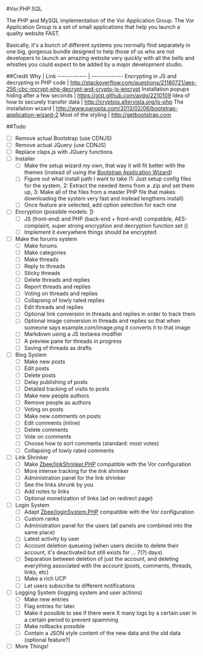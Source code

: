#Vor.PHP.SQL

The PHP and MySQL implementation of the Vor Application Group.
The Vor Application Group is a set of small applications that help you launch a quality website FAST.

Basically, it's a bunch of different systems you normally find separately in one big, gorgeous bundle designed to help those of us who are not developers to launch an amazing website very quickly with all the bells and whistles you could expect to be added by a major development studio.

##Credit
Why | Link
------------ | -------------
Encrypting in JS and decrypting in PHP code | http://stackoverflow.com/questions/21180721/aes-256-cbc-mcrypt-php-decrypt-and-crypto-js-encrypt
Installation popups hiding after a few seconds | https://gist.github.com/avdg/2210109
Idea of how to securely transfer data | http://cryptojs.altervista.org/js-php
The installation wizard | http://www.panopta.com/2013/02/06/bootstrap-application-wizard-2
Most of the styling | http://getbootstrap.com

##Todo
- [ ] Remove actual Bootstrap (use CDNJS)
- [ ] Remove actual JQuery (use CDNJS)
- [ ] Replace claps.js with JQuery functions
- [ ] Installer
  - [ ] Make the setup wizard my own, that way it will fit better with the themes (instead of using the [Bootstrap Application Wizard](https://github.com/amoffat/bootstrap-application-wizard))
  - [ ] Figure out what install path I want to take (1: Just setup config files for the system, 2: Extract the needed items from a .zip and set them up, 3: Make all of the files from a master PHP file that makes downloading the system very fast and instead lengthens install)
  - [ ] Once feature are selected, add option selection for each one
- [ ] Encryption (possible models: [1](http://cryptojs.altervista.org/js-php/))
  - [ ] JS (front-end) and PHP (back-end + front-end) compatible, AES-complaint, super strong encryption and decryption function set ()
  - [ ] Implement it everywhere things should be encrypted
- [ ] Make the forums system
  - [ ] Make forums
  - [ ] Make categories
  - [ ] Make threads
  - [ ] Reply to threads
  - [ ] Sticky threads
  - [ ] Delete threads and replies
  - [ ] Report threads and replies
  - [ ] Voting on threads and replies
  - [ ] Collapsing of lowly rated replies
  - [ ] Edit threads and replies
  - [ ] Optional link conversion in threads and replies in order to track them
  - [ ] Optional image conversion in threads and replies so that when someone says example.com/image.png it converts it to that image
  - [ ] Markdown using a JS textarea modifier
  - [ ] A preview pane for threads in progress
  - [ ] Saving of threads as drafts
- [ ] Blog System
  - [ ] Make new posts
  - [ ] Edit posts
  - [ ] Delete posts
  - [ ] Delay publishing of posts
  - [ ] Detailed tracking of visits to posts
  - [ ] Make new people authors
  - [ ] Remove people as authors
  - [ ] Voting on posts
  - [ ] Make new comments on posts
  - [ ] Edit comments (inline)
  - [ ] Delete comments
  - [ ] Vote on comments
  - [ ] Choose how to sort comments (standard: most votes)
  - [ ] Collapsing of lowly rated comments
- [ ] Link Shrinker
  - [ ] Make [Zbee/linkShrinker.PHP](https://github.com/Zbee/linkShrinker.PHP) compatible with the Vor configuration
  - [ ] More intense tracking for the link shrinker
  - [ ] Administration panel for the link shrinker
  - [ ] See the links shrunk by you
  - [ ] Add notes to links
  - [ ] Optional monetization of links (ad on redirect page)
- [ ] Login System
  - [ ] Adapt [Zbee/loginSystem.PHP](https://github.com/Zbee/loginSystem.PHP) compatible with the Vor configuration
  - [ ] Custom ranks
  - [ ] Administration panel for the users (all panels are combined into the same place)
  - [ ] Latest activity by user
  - [ ] Account deletion queueing (when users decide to delete their account, it's deactivated but still exists for ... 7(?) days)
  - [ ] Separation between deletion of just the account, and deleting everything associated with the account (posts, comments, threads, links, etc)
  - [ ] Make a rich UCP
  - [ ] Let users subscribe to different notifications
- [ ] Logging System (logging system and user actions)
  - [ ] Make new entries
  - [ ] Flag entries for later
  - [ ] Make it possible to see if there were X many logs by a certain user in a certain period to prevent spamming
  - [ ] Make rollbacks possible
  - [ ] Contain a JSON style content of the new data and the old data (optional feature?)
- [ ] More Things!
